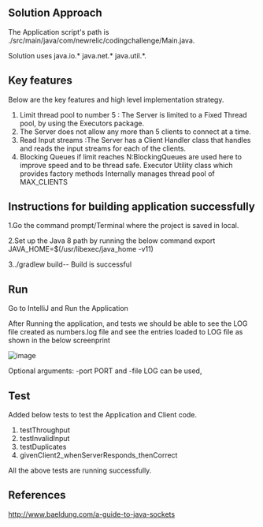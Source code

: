 ## Solution Approach

The Application script's path is ./src/main/java/com/newrelic/codingchallenge/Main.java. 

Solution uses java.io.* java.net.* java.util.*.

## Key features
Below are the key features and high level implementation strategy.

1. Limit thread pool to number 5 : The Server is limited to a Fixed Thread pool, by using the Executors package.
2. The Server does not allow any more than 5 clients to connect at a time. 
3. Read Input streams :The Server has a Client Handler class that handles and reads the input streams for each of the clients. 
4. Blocking Queues if limit reaches N:BlockingQueues are used here to improve speed and to be thread safe. Executor Utility class which provides factory methods
   Internally manages thread pool of MAX_CLIENTS


## Instructions for building application successfully

1.Go the command prompt/Terminal where the project is saved in local.

2.Set up the Java 8 path by running the below command
export JAVA_HOME=$(/usr/libexec/java_home -v11)

3../gradlew build-- Build is successful

## Run
Go to IntelliJ and Run the Application 

After Running the application, and tests we should be able to see the LOG file created as numbers.log file and see the entries loaded to LOG file as shown in the below screenprint

![image](https://user-images.githubusercontent.com/92757034/152666844-228bdab9-70df-41fb-b2cc-ef5564a7e351.png)


Optional arguments: -port PORT and -file LOG can be used, 

## Test
Added below tests to test the Application and Client code.
1. testThroughput
2. testInvalidInput
3. testDuplicates
4. givenClient2_whenServerResponds_thenCorrect


All the above tests are running successfully.

## References
http://www.baeldung.com/a-guide-to-java-sockets
